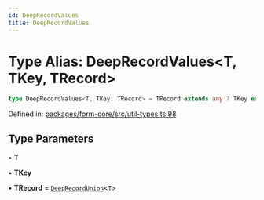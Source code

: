 ```yaml
---
id: DeepRecordValues
title: DeepRecordValues
---
```


<!-- DO NOT EDIT: this page is autogenerated from the type comments -->

# Type Alias: DeepRecordValues\<T, TKey, TRecord\>

```ts
type DeepRecordValues<T, TKey, TRecord> = TRecord extends any ? TKey extends keyof TRecord ? TRecord[TKey & keyof TRecord] : never : never;
```

Defined in: [packages/form-core/src/util-types.ts:98](https://github.com/TanStack/form/blob/main/packages/form-core/src/util-types.ts#L98)

## Type Parameters

• **T**

• **TKey**

• **TRecord** = [`DeepRecordUnion`](deeprecordunion.md)\<`T`\>
